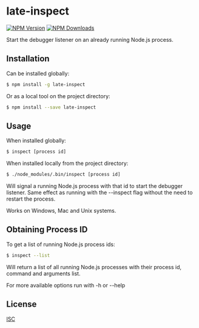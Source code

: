 # late-inspect 

[![NPM Version][npm-image]][npm-url]
[![NPM Downloads][downloads-image]][downloads-url]

Start the debugger listener on an already running Node.js process.

## Installation

Can be installed globally:
```sh
$ npm install -g late-inspect
```
Or as a local tool on the project directory:
```sh
$ npm install --save late-inspect
```
## Usage

When installed globally:
```bash
$ inspect [process id]
```
When installed locally from the project directory:
```bash
$ ./node_modules/.bin/inspect [process id]
```

Will signal a running Node.js process with that id to start the debugger listener.
Same effect as running with the --inspect flag without the need to restart the process.

Works on Windows, Mac and Unix systems.
  
## Obtaining Process ID 

To get a list of running Node.js process ids:
```bash
$ inspect --list
```
Will return a list of all running Node.js processes with their process id, command and arguments list. 

For more available options run with -h or --help
## License

[ISC](LICENSE)

[npm-image]: https://img.shields.io/npm/v/late-inspect.svg
[npm-url]: https://npmjs.org/package/late-inspect
[downloads-image]: https://img.shields.io/npm/dt/late-inspect.svg
[downloads-url]: https://npmjs.org/package/late-inspect
